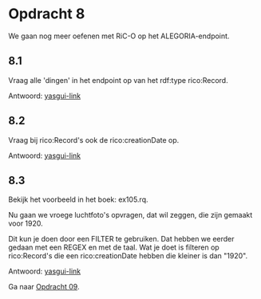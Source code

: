 # Opdracht 8
We gaan nog meer oefenen met RiC-O op het ALEGORIA-endpoint.

## 8.1
Vraag alle 'dingen' in het endpoint op van het rdf:type rico:Record.

Antwoord: [yasgui-link](http://yasgui.triply.cc/#query=PREFIX%20rdf%3A%20%3Chttp%3A%2F%2Fwww.w3.org%2F1999%2F02%2F22-rdf-syntax-ns%23%3E%0APREFIX%20rico%3A%20%3Chttps%3A%2F%2Fwww.ica.org%2Fstandards%2FRiC%2Fontology%23%3E%0A%0ASELECT%20*%20WHERE%20%7B%0A%20%20%3Fr%20rdf%3Atype%20rico%3ARecord%20.%0A%7D%0A&endpoint=http%3A%2F%2Fdata.alegoria-project.fr%2Fsparql%2F&requestMethod=POST&tabTitle=Query&headers=%7B%7D&contentTypeConstruct=application%2Fn-triples%2C*%2F*%3Bq%3D0.9&contentTypeSelect=application%2Fsparql-results%2Bjson%2C*%2F*%3Bq%3D0.9&outputFormat=table)

## 8.2
Vraag bij rico:Record's ook de rico:creationDate op.

Antwoord: [yasgui-link](http://yasgui.triply.cc/#query=PREFIX%20rdf%3A%20%3Chttp%3A%2F%2Fwww.w3.org%2F1999%2F02%2F22-rdf-syntax-ns%23%3E%0APREFIX%20rico%3A%20%3Chttps%3A%2F%2Fwww.ica.org%2Fstandards%2FRiC%2Fontology%23%3E%0A%0ASELECT%20*%20WHERE%20%7B%0A%20%20%3Fr%20rdf%3Atype%20rico%3ARecord%20%3B%0A%20%20%20%20%20rico%3AcreationDate%20%3Fdate%20.%0A%7D%0A&endpoint=http%3A%2F%2Fdata.alegoria-project.fr%2Fsparql%2F&requestMethod=POST&tabTitle=Query&headers=%7B%7D&contentTypeConstruct=application%2Fn-triples%2C*%2F*%3Bq%3D0.9&contentTypeSelect=application%2Fsparql-results%2Bjson%2C*%2F*%3Bq%3D0.9&outputFormat=table)

## 8.3
Bekijk het voorbeeld in het boek: ex105.rq.

Nu gaan we vroege luchtfoto's opvragen, dat wil zeggen, die zijn gemaakt voor 1920.

Dit kun je doen door een FILTER te gebruiken. Dat hebben we eerder gedaan met een REGEX en met de taal. Wat je doet is filteren op rico:Record's die een rico:creationDate hebben die kleiner is dan "1920".

Antwoord: [yasgui-link](http://yasgui.triply.cc/#query=PREFIX%20rdf%3A%20%3Chttp%3A%2F%2Fwww.w3.org%2F1999%2F02%2F22-rdf-syntax-ns%23%3E%0APREFIX%20rico%3A%20%3Chttps%3A%2F%2Fwww.ica.org%2Fstandards%2FRiC%2Fontology%23%3E%0A%0ASELECT%20*%20WHERE%20%7B%0A%20%20%3Fr%20rdf%3Atype%20rico%3ARecord%20%3B%0A%20%20%20%20%20rico%3AcreationDate%20%3Fdate%20.%0A%20%20FILTER%20(%3Fdate%20%3C%20%221920%22)%0A%7D&endpoint=http%3A%2F%2Fdata.alegoria-project.fr%2Fsparql%2F&requestMethod=POST&tabTitle=Query%201&headers=%7B%7D&contentTypeConstruct=application%2Fn-triples%2C*%2F*%3Bq%3D0.9&contentTypeSelect=application%2Fsparql-results%2Bjson%2C*%2F*%3Bq%3D0.9&outputFormat=table)

Ga naar [Opdracht 09](opdracht09.md).